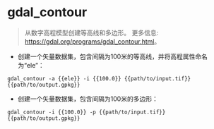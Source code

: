 # gdal_contour

> 从数字高程模型创建等高线和多边形。
> 更多信息: <https://gdal.org/programs/gdal_contour.html>。

- 创建一个矢量数据集，包含间隔为100米的等高线，并将高程属性命名为“ele”：

`gdal_contour -a {{ele}} -i {{100.0}} {{path/to/input.tif}} {{path/to/output.gpkg}}`

- 创建一个矢量数据集，包含间隔为100米的多边形：

`gdal_contour -i {{100.0}} -p {{path/to/input.tif}} {{path/to/output.gpkg}}`